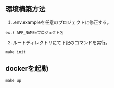 ## 環境構築方法
  1. .env.exampleを任意のプロジェクトに修正する。
  ```
  ex.) APP_NAME=プロジェクト名
  ```
  2. ルートディレクトリにて下記のコマンドを実行。
  ```
  make init
  ```
## dockerを起動
~~~
make up
~~~
